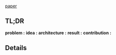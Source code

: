 [paper]( )

## TL;DR
**problem :**
**idea :**
**architecture :**
**result :**
**contribution :**

## Details
